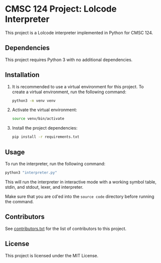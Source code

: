 # CMSC 124 Project: Lolcode Interpreter

This project is a Lolcode interpreter implemented in Python for CMSC 124.

## Dependencies

This project requires Python 3 with no additional dependencies.

## Installation

1. It is recommended to use a virtual environment for this project. To create a virtual environment, run the following command:

    ```bash
    python3 -m venv venv
    ```

2. Activate the virtual environment:

    ```bash
    source venv/bin/activate
    ```

3. Install the project dependencies:

    ```bash
    pip install -r requirements.txt
    ```

## Usage

To run the interpreter, run the following command:

```bash
python3 "interpreter.py"
```
This will run the interpreter in interactive mode with a working symbol table, stdin, and stdout, lexer, and interpreter.

Make sure that you are cd'ed into the ```source code``` directory before running the command.


## Contributors

See [contributors.txt](contributors.txt) for the list of contributors to this project.


## License

This project is licensed under the MIT License.
